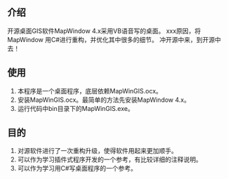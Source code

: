 ## 介绍
开源桌面GIS软件MapWindow 4.x采用VB语音写的桌面。
xxx原因，将MapWindow 用C#进行重构，并优化其中很多的细节。
冲开源中来，到开源中去！

## 使用
1. 本程序是一个桌面程序，底层依赖MapWinGIS.ocx。
2. 安装MapWinGIS.ocx。最简单的方法先安装MapWindow 4.x。
3. 运行代码中bin目录下的MapWinGIS.exe。

## 目的
1. 对源软件进行了一次重构升级，使得软件用起来更加顺手。
2. 可以作为学习插件式程序开发的一个参考，有比较详细的注释说明。
3. 可以作为学习用C#写桌面程序的一个参考。
